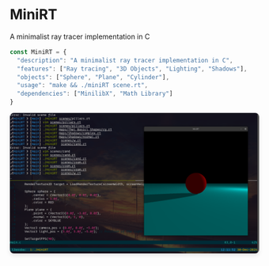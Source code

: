 # MiniRT
A minimalist ray tracer implementation in C

```javascript
const MiniRT = {
  "description": "A minimalist ray tracer implementation in C",
  "features": ["Ray tracing", "3D Objects", "Lighting", "Shadows"],
  "objects": ["Sphere", "Plane", "Cylinder"],
  "usage": "make && ./miniRT scene.rt",
  "dependencies": ["MinilibX", "Math Library"]
}
```
<div align="center">

<img src="pdf/image1.png" alt="MiniRT Preview" width="800" style="border-radius: 8px; box-shadow: 0 4px 8px rgba(0, 0, 0, 0.1);">

</div>
